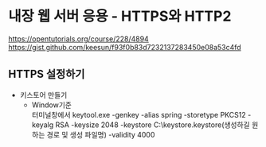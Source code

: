 내장 웹 서버 응용 - HTTPS와 HTTP2
===

https://opentutorials.org/course/228/4894
https://gist.github.com/keesun/f93f0b83d7232137283450e08a53c4fd

HTTPS 설정하기
---
+ 키스토어 만들기
  - Window기준  
  터미널창에서 keytool.exe -genkey -alias spring -storetype PKCS12 -keyalg RSA -keysize 2048 -keystore C:\keystore\.keystore(생성하길 원하는 경로 및 생성 파일명) -validity 4000
